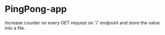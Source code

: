 # PingPong-app

Increase counter on every GET request on '/' endpoint and store the value into a file.
